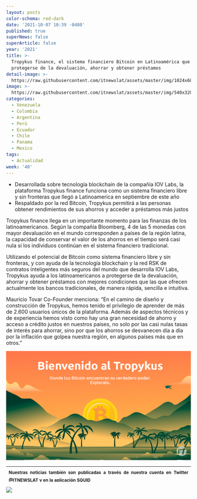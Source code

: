 ```yaml
---
layout: posts
color-schema: red-dark
date: '2021-10-07 10:39 -0400'
published: true
superNews: false
superArticle: false
year: '2021'
title: >-
  Tropykus finance, el sistema financiero Bitcoin en Latinoamérica que ayudará a
  protegerse de la devaluación, ahorrar y obtener préstamos
detail-image: >-
  https://raw.githubusercontent.com/itnewslat/assets/master/img/1024x680/tropkus-g.jpg
image: >-
  https://raw.githubusercontent.com/itnewslat/assets/master/img/540x320/tropkus-p.jpg
categories:
  - Venezuela
  - Colombia
  - Argentina
  - Perú
  - Ecuador
  - Chile
  - Panama
  - Mexico
tags:
  - Actualidad
week: '40'
---
```

- Desarrollada sobre tecnología blockchain de la compañía IOV Labs, la plataforma Tropykus finance funciona como un sistema financiero libre y sin fronteras que llegó a Latinoamerica en septiembre de este año
- Respaldado por la red Bitcoin, Tropykus permitirá a las personas obtener rendimientos de sus ahorros y acceder a préstamos más justos

Tropykus finance llega en un importante momento para las finanzas de los latinoamericanos. Según la compañía Bloomberg, 4 de las 5 monedas con mayor devaluación en el mundo corresponden a países de la región latina, la capacidad de conservar el valor de los ahorros en el tiempo será casi nula si los individuos continúan en el sistema financiero tradicional.

Utilizando el potencial de Bitcoin como sistema financiero libre y sin fronteras, y con ayuda de la tecnología blockchain y la red RSK de contratos inteligentes más seguros del mundo que desarrolla IOV Labs, Tropykus ayuda a los latinoamericanos a protegerse de la devaluación, ahorrar y obtener préstamos con mejores condiciones que las que ofrecen actualmente los bancos tradicionales, de manera rápida, sencilla e intuitiva.

Mauricio Tovar Co-Founder menciona: “En el camino de diseño y construcción de Tropykus, hemos tenido el privilegio de aprender de más de 2.600 usuarios únicos de la plataforma. Además de aspectos técnicos y de experiencia hemos visto como hay una gran necesidad de ahorro y acceso a crédito justos en nuestros países, no solo por las casi nulas tasas de interés para ahorrar, sino por que los ahorros se desvanecen día a día por la inflación que golpea nuestra región, en algunos países más que en otros.”

![](https://raw.githubusercontent.com/itnewslat/assets/master/img/540x320/tropkus-p.jpg)

<table style="height: 42px;" width="569">
<tbody>
<tr>
<td style="text-align: justify;"><sub><strong>Nuestras noticias también son publicadas a través de nuestra cuenta en Twitter <a href="https://twitter.com/itnewslat?lang=es">@ITNEWSLAT</a> y en la aplicación <a href="https://squidapp.co/en/">SQUID</a></strong></sub></td>
</tr>
</tbody>
</table>

<img src="https://tracker.metricool.com/c3po.jpg?hash=56f88a41e39ab42c063cc51676587a04"/>
